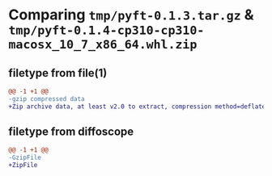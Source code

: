 # Comparing `tmp/pyft-0.1.3.tar.gz` & `tmp/pyft-0.1.4-cp310-cp310-macosx_10_7_x86_64.whl.zip`

## filetype from file(1)

```diff
@@ -1 +1 @@
-gzip compressed data
+Zip archive data, at least v2.0 to extract, compression method=deflate
```

## filetype from diffoscope

```diff
@@ -1 +1 @@
-GzipFile
+ZipFile
```

